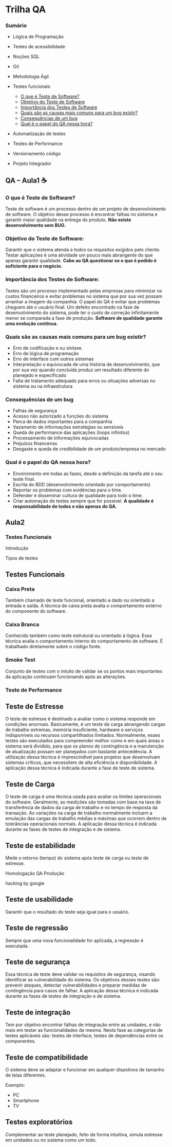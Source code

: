 # Trilha QA

### Sumário
- Lógica de Programação
- Testes de acessibilidade
- Noções SQL
- Git
- Metodologia Ágil
- Testes funcionais
  - [O que é Teste de Software?](https://github.com/bfscamargo/QA_Treinamento#o-que-%C3%A9-teste-de-software)
  - [Objetivo do Teste de Software](https://github.com/bfscamargo/QA_Treinamento#import%C3%A2ncia-dos-testes-de-software)
  - [Importância dos Testes de Software](https://github.com/bfscamargo/QA_Treinamento#import%C3%A2ncia-dos-testes-de-software)
  - [Quais são as causas mais comuns para um bug existir?
](https://github.com/bfscamargo/QA_Treinamento#quais-s%C3%A3o-as-causas-mais-comuns-para-um-bug-existir)
  - [Consequências de um bug](https://github.com/bfscamargo/QA_Treinamento#consequ%C3%AAncias-de-um-bug)
  - [Qual é o papel do QA nessa hora?](https://github.com/bfscamargo/QA_Treinamento#qual-%C3%A9-o-papel-do-qa-nessa-hora)

- Automatização de testes
- Testes de Performance
- Versionamento código
- Projeto Integrador

## QA – Aula1 ☕

### O que é Teste de Software?
Teste de software é um processo dentro de um projeto de desenvolvimento de software.
O objetivo desse processo é encontrar falhas no sistema e garantir maior qualidade na entrega do produto.
**Não existe desenvolvimento sem BUG.**

### Objetivo do Teste de Software:
Garantir que o sistema atenda a todos os requisitos exigidos pelo cliente.
Testar aplicações é uma atividade um pouco mais abrangente do que apenas garantir qualidade.
**Cabe ao QA questionar se o que é pedido é suficiente para o negócio.**

### Importância dos Testes de Software:
Testes são um processo implementado pelas empresas para minimizar os custos financeiros e evitar problemas no sistema que por sua vez possam arranhar a imagem da companhia.
O papel do QA é evitar que problemas cheguem até o usuário final.
Um defeito encontrado na fase de desenvolvimento do sistema, pode ter o custo de correção infinitamente menor se comparada a fase de produção.
**Software de qualidade garante uma evolução contínua.**


### Quais são as causas mais comuns para um bug existir?
- Erro de codificação e ou sintaxe.
- Erro de lógica de programação
- Erro de interface com outros sistemas
- Interpretação o equivocada de uma história de desenvolvimento, que por sua vez quando concluída produz um resultado diferente do planejado e especificado
- Falta de tratamento adequado para erros ou situações adversas no sistema ou na infraestrutura

### Consequências de um bug
- Falhas de segurança
-	Acesso não autorizado a funções do sistema
- Perca de dados importantes para a companhia
- Vazamento de informações estratégias ou sensíveis
- Queda de performance das aplicações (loops infinitos)
- Processamento de informações equivocadas
- Prejuízos financeiras
- Desgaste e queda de credibilidade de um produto/empresa no mercado

### Qual é o papel do QA nessa hora? 
- Envolvimento em todas as fases, desde a definição da tarefa até o seu teste final.
- Escrita do BDD (desenvolvimento orientado por comportamento)
- Reportar os problemas com evidências para o time.
- Defender e disseminar cultura de qualidade para todo o time. 
- Criar automação de testes sempre que for possível.
**A qualidade é responsabilidade de todos e não apenas do QA.**

## Aula2

### Testes Funcionais

Introdução

Tipos de testes

## Testes Funcionais

### Caixa Preta

Também chamado de teste funcional, orientado a dado ou orientado a entrada e saída. A técnica de caixa preta avalia o comportamento externo do componente do software.

### Caixa Branca

Conhecido também como teste estrutural ou orientado à lógica. Essa técnica avalia o comportamento interno do comportamento de software. É trabalhado diretamente sobre o código fonte.

### Smoke Test

Conjunto de testes com o intuito de validar se os pontos mais importantes da aplicação continuam funcionando após as alterações.

### Teste de Performance

## Teste de Estresse

O teste de estresse é destinado a avaliar como o sistema responde em condições anormais. Basicamente, é um teste de carga abrangendo cargas de trabalho extremas, memória insuficiente, hardware e serviços indisponíveis ou recursos compartilhados limitados. Normalmente, esses testes são executados para compreender melhor como e em quais áreas o sistema será dividido, para que os planos de contingência e a manutenção de atualização possam ser planejados com bastante antecedência. A utilização dessa técnica é imprescindível para projetos que desenvolvam sistemas críticos, que necessitem de alta eficiência e disponibilidade. A aplicação dessa técnica é indicada durante a fase de teste de sistema.

## Teste de Carga

O teste de carga é uma técnica usada para avaliar os limites operacionais do software. Geralmente, as medições são tomadas com base na taxa de transferência de dados da carga de trabalho e no tempo de resposta da transação. As variações na carga de trabalho normalmente incluem a emulação das cargas de trabalho médias e máximas que ocorrem dentro de tolerâncias operacionais normais. A aplicação dessa técnica é indicada durante as fases de testes de integração e de sistema.

## Teste de estabilidade

Mede o retorno (tempo) do sistema após teste de carga ou teste de estresse.

Homologação
QA
Produção

hacking by google


## Teste de usabilidade

Garantir que o resultado do teste seja igual para o usuário.

## Teste de regressão

Sempre que uma nova funcionalidade for aplicada, a regressão é executada.

## Teste de segurança

Essa técnica de teste deve validar os requisitos de segurança, visando identificar as vulnerabilidade do sistema. Os objetivos desses testes são: prevenir ataques, detectar vulnerabilidades e preparar medidas de contingência para casos de falhar. A aplicação dessa técnica é indicada durante as fases de testes de integração e de sistema.

## Teste de integração

Tem por objetivo encontrar falhas de integração entre as unidades, e não mais em testar as funcionalidades da mesma. Nesta fase as categorias de testes aplicáveis são: testes de interface, testes de dependências entre os componentes.

## Teste de compatibilidade

O sistema deve se adaptar e funcionar em qualquer dispotivos de tamanho de telas diferentes. 

Exemplo:

- PC
- Smartphone
- TV

## Testes exploratórios

Complementar ao teste planejado, feito de forma intuitiva, simula estresse em unidades ou no sistema como um todo.



